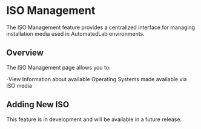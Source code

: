 # ISO Management

The ISO Management feature provides a centralized interface for managing installation media used in AutomatedLab environments.

## Overview

The ISO Management page allows you to:

-View Information about available Operating Systems made available via ISO media

## Adding New ISO

This feature is in development and will be available in a future release.
